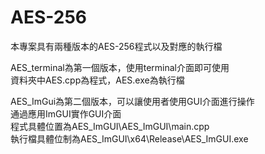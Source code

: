 # AES-256

本專案具有兩種版本的AES-256程式以及對應的執行檔  

AES_terminal為第一個版本，使用terminal介面即可使用  
資料夾中AES.cpp為程式，AES.exe為執行檔  

AES_ImGui為第二個版本，可以讓使用者使用GUI介面進行操作  
通過應用ImGUI實作GUI介面  
程式具體位置為AES_ImGUI\AES_ImGUI\main.cpp  
執行檔具體位制為AES_ImGUI\x64\Release\AES_ImGUI.exe  
